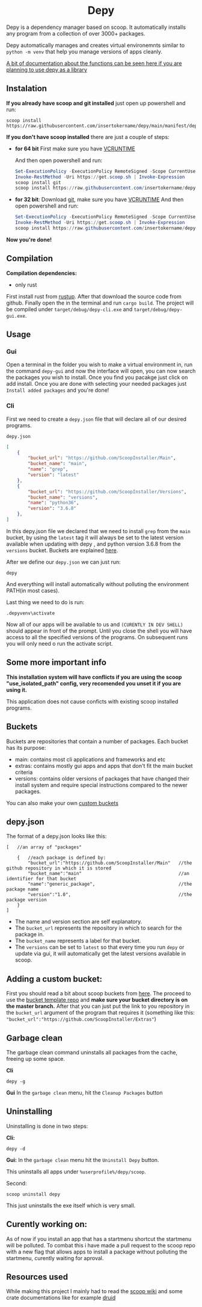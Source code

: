 <h1 align="center">Depy</h1>

Depy is a dependency manager based on scoop. It automatically installs any program from a collection of over 3000+ packages.

Depy automatically manages and creates virtual environemnts similar to `python -m venv` that help you manage versions of apps cleanly.

[A bit of documentation about the functions can be seen here if you are planning to use depy as a library](https://insertokname.github.io/depy/depy/)
## Instalation

**If you already have scoop and git installed** just open up powershell and run:

```console
scoop install https://raw.githubusercontent.com/insertokername/depy/main/manifest/depy.json
```

**If you don't have scoop installed** there are just a couple of steps:


- **for 64 bit**
    First make sure you have [VCRUNTIME](https://learn.microsoft.com/en-us/cpp/windows/latest-supported-vc-redist?view=msvc-170#visual-studio-2015-2017-2019-and-2022) 

    And then open powershell and run:
    ```powershell
    Set-ExecutionPolicy -ExecutionPolicy RemoteSigned -Scope CurrentUser
    Invoke-RestMethod -Uri https://get.scoop.sh | Invoke-Expression
    scoop install git
    scoop install https://raw.githubusercontent.com/insertokername/depy/main/manifest/depy.json
    
    ```

- **for 32 bit**:
    Download [git](https://git-scm.com/downloads), make sure you have [VCRUNTIME](https://learn.microsoft.com/en-us/cpp/windows/latest-supported-vc-redist?view=msvc-170#visual-studio-2015-2017-2019-and-2022) 
    And then open powershell and run:
    ```powershell
    Set-ExecutionPolicy -ExecutionPolicy RemoteSigned -Scope CurrentUser
    Invoke-RestMethod -Uri https://get.scoop.sh | Invoke-Expression
    scoop install https://raw.githubusercontent.com/insertokername/depy/main/manifest/depy.json
    
    ```

**Now you're done!**

## Compilation

**Compilation dependencies:**
- only rust

First install rust from [rustup](https://rustup.rs/). After that download the source code from github. Finally open the in the terminal and run `cargo build`. The project will be compiled under `target/debug/depy-cli.exe` and `target/debug/depy-gui.exe`.

## Usage

### Gui

Open a terminal in the folder you wish to make a virtual environment in, run the command `depy-gui` and now the interface will open, you can now search the packages you wish to install. Once you find you pacakge just click on add install. Once you are done with selecting your needed packages just `Install added packages` and you're done!

### Cli

First we need to create a `depy.json` file that will declare all of our desired programs.

`depy.json`
```json
[
    {
        "bucket_url": "https://github.com/ScoopInstaller/Main",
        "bucket_name": "main",
        "name": "grep",
        "version": "latest"
    },
    {
        "bucket_url": "https://github.com/ScoopInstaller/Versions",
        "bucket_name": "versions",
        "name": "python36",
        "version": "3.6.8"
    },
]
```

In this depy.json file we declared that we need to install `grep` from the `main` bucket, by using the `latest` tag it will always be set to the latest version available when updating with depy , and python version 3.6.8 from the `versions` bucket. Buckets are explained [here](#buckets).

After we define our `depy.json` we can just run:
```console
depy
``` 
And everything will install automatically without polluting the environment PATH(in most cases).

Last thing we need to do is run:
```console
.depyvenv\activate
```
Now all of our apps will be available to us and `(CURENTLY IN DEV SHELL)` should appear in front of the prompt. Until you close the shell you will have access to all the specified versions of the programs. On subsequent runs you will only need o run the activate script.

## Some more important info

**This installation system will have conflicts if you are using the scoop "use_isolated_path" config, very recomended you unset it if you are using it.**

This application does not cause conficts with existing scoop installed programs.

## Buckets

Buckets are repositories that contain a number of packages. Each bucket has its purpose:
- main: contains most cli applications and frameworks and etc
- extras: contains mostly gui apps and apps that don't fit the main bucket criteria
- versions: contains older versions of packages that have changed their install system and require special instructions compared to the newer packages.

You can also make your own [custom buckets](#adding-a-custom-bucket)

## depy.json

The format of a depy.json looks like this:

```json5
[   //an array of "packages"
    
    {   //each package is defined by:
        "bucket_url":"https://github.com/ScoopInstaller/Main"   //the github repository in which it is stored
        "bucket_name":"main"                                    //an identifier for that bucket
        "name":"generic_package",                               //the package name
        "version":"1.0",                                        //the package version
    }
]
```

- The name and version section are self explanatory. 
- The `bucket_url` represents the repository in which to search for the package in. 
- The `bucket_name` represents a label for that bucket.
- The `versions` can be set to `latest` so that every time you run `depy` or update via gui, it will automatically get the latest versions available in scoop.

## Adding a custom bucket:

First you should read a bit about scoop buckets from [here](https://github.com/ScoopInstaller/Scoop/wiki/Buckets). The proceed to use the [bucket template repo](https://github.com/ScoopInstaller/BucketTemplate) and **make sure your bucket directory is on the master branch.** After that you can just put the link to you repository in the `bucket_url` argument of the program that requires it (something like this: `"bucket_url":"https://github.com/ScoopInstaller/Extras"`)

## Garbage clean 

The garbage clean command uninstalls all packages from the cache, freeing up some space. 

**Cli**
```console
depy -g
```
**Gui**
In the `garbage clean` menu, hit the `Cleanup Packages` button 

## Uninstalling

Uninstalling is done in two steps:

**Cli:**
```console
depy -d
```
**Gui:**
In the `garbage clean` menu hit the `Uninstall Depy` button.

This uninstalls all apps under `%userprofile%/depy/scoop`.

Second:
```console
scoop uninstall depy
```
This just uninstalls the exe itself which is very small.


## Curently working on:

As of now if you install an app that has a startmenu shortcut the startmenu will be polluted. To combat this i have made a pull request to the scoop repo with a new flag that allows apps to install a package without polluting the startmenu, curently waiting for aproval.

## Resources used
While making this project I mainly had to read the [scoop wiki](https://github.com/ScoopInstaller/Main/tree/) and some crate documentations like for example  [druid](https://docs.rs/druid/latest/druid/) 
